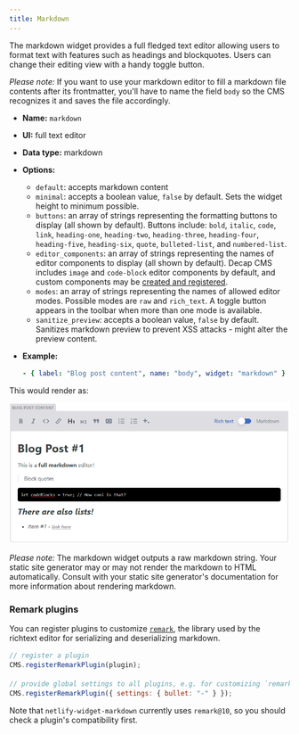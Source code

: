 ```yaml
---
title: Markdown
---
```


The markdown widget provides a full fledged text editor allowing users to format text with features such as headings and blockquotes. Users can change their editing view with a handy toggle button.

_Please note:_ If you want to use your markdown editor to fill a markdown file contents after its frontmatter, you'll have to name the field `body` so the CMS recognizes it and saves the file accordingly.

- **Name:** `markdown`
- **UI:** full text editor
- **Data type:** markdown
- **Options:**

  - `default`: accepts markdown content
  - `minimal`: accepts a boolean value, `false` by default. Sets the widget height to minimum possible.
  - `buttons`: an array of strings representing the formatting buttons to display (all shown by default). Buttons include: `bold`, `italic`, `code`, `link`, `heading-one`, `heading-two`, `heading-three`, `heading-four`, `heading-five`, `heading-six`, `quote`, `bulleted-list`, and `numbered-list`.
  - `editor_components`: an array of strings representing the names of editor components to display (all shown by default). Decap CMS includes `image` and `code-block` editor components by default, and custom components may be [created and registered](/docs/custom-widgets/#registereditorcomponent).
  - `modes`: an array of strings representing the names of allowed editor modes. Possible modes are `raw` and `rich_text`. A toggle button appears in the toolbar when more than one mode is available.
  - `sanitize_preview`: accepts a boolean value, `false` by default. Sanitizes markdown preview to prevent XSS attacks - might alter the preview content.

- **Example:**

  ```yaml
  - { label: "Blog post content", name: "body", widget: "markdown" }
  ```

This would render as:

![Markdown widget example](widgets-markdown.png)

_Please note:_ The markdown widget outputs a raw markdown string. Your static site generator may or may not render the markdown to HTML automatically. Consult with your static site generator's documentation for more information about rendering markdown.

### Remark plugins

You can register plugins to customize [`remark`](https://github.com/remarkjs/remark), the library used by the richtext editor for serializing and deserializing markdown.

```js
// register a plugin
CMS.registerRemarkPlugin(plugin);

// provide global settings to all plugins, e.g. for customizing `remark-stringify`
CMS.registerRemarkPlugin({ settings: { bullet: "-" } });
```

Note that `netlify-widget-markdown` currently uses `remark@10`, so you should check a plugin's compatibility first.
